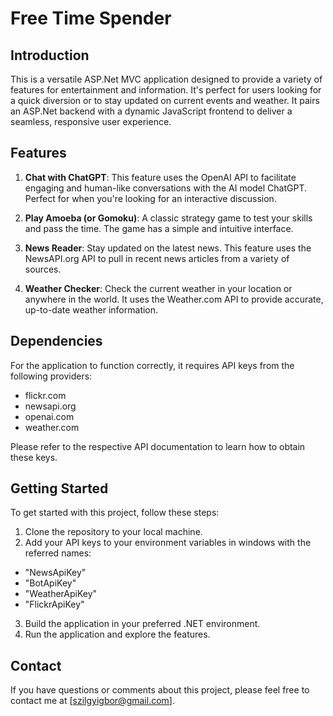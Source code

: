 # Free Time Spender

## Introduction

This is a versatile ASP.Net MVC application designed to provide a variety of features for entertainment and information. It's perfect for users looking for a quick diversion or to stay updated on current events and weather.
It pairs an ASP.Net backend with a dynamic JavaScript frontend to deliver a seamless, responsive user experience.

## Features

1. **Chat with ChatGPT**: This feature uses the OpenAI API to facilitate engaging and human-like conversations with the AI model ChatGPT. Perfect for when you're looking for an interactive discussion.

2. **Play Amoeba (or Gomoku)**: A classic strategy game to test your skills and pass the time. The game has a simple and intuitive interface.

3. **News Reader**: Stay updated on the latest news. This feature uses the NewsAPI.org API to pull in recent news articles from a variety of sources.

4. **Weather Checker**: Check the current weather in your location or anywhere in the world. It uses the Weather.com API to provide accurate, up-to-date weather information.

## Dependencies

For the application to function correctly, it requires API keys from the following providers:

- flickr.com
- newsapi.org
- openai.com
- weather.com

Please refer to the respective API documentation to learn how to obtain these keys. 

## Getting Started

To get started with this project, follow these steps:

1. Clone the repository to your local machine.
2. Add your API keys to your environment variables in windows with the referred names:
  - "NewsApiKey"
  - "BotApiKey"
  - "WeatherApiKey"
  - "FlickrApiKey"
3. Build the application in your preferred .NET environment.
4. Run the application and explore the features.

## Contact

If you have questions or comments about this project, please feel free to contact me at [szilgyigbor@gmail.com].

